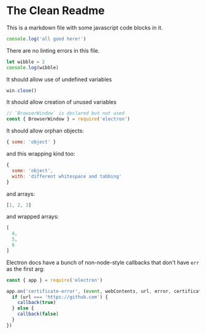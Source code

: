 # The Clean Readme

This is a markdown file with some javascript code blocks in it.

```js
console.log('all good here!')
```

There are no linting errors in this file.

```javascript
let wibble = 2
console.log(wibble)
```

It should allow use of undefined variables

```javascript
win.close()
```

It should allow creation of unused variables

```js
// `BrowserWindow` is declared but not used
const { BrowserWindow } = require('electron')
```

It should allow orphan objects:

```js
{ some: 'object' }
```

and this wrapping kind too:

```js
{
  some: 'object',
  with: 'different whitespace and tabbing'
}
```

and arrays:

```js
[1, 2, 3]
```

and wrapped arrays:

```js
[
  4,
  5,
  6
]
```

Electron docs have a bunch of non-node-style callbacks that don't have `err` as the first arg:

```javascript
const { app } = require('electron')

app.on('certificate-error', (event, webContents, url, error, certificate, callback) => {
  if (url === 'https://github.com') {
    callback(true)
  } else {
    callback(false)
  }
})
```
